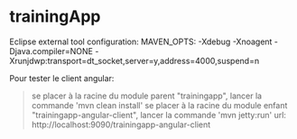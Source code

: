 trainingApp
===========

Eclipse external tool configuration:
  MAVEN_OPTS: -Xdebug -Xnoagent -Djava.compiler=NONE -Xrunjdwp:transport=dt_socket,server=y,address=4000,suspend=n

Pour tester le client angular:
> se placer à la racine du module parent "trainingapp", lancer la commande 'mvn clean install'
> se placer à la racine du module enfant "trainingapp-angular-client", lancer la commande 'mvn jetty:run'
> url: http://localhost:9090/trainingapp-angular-client
